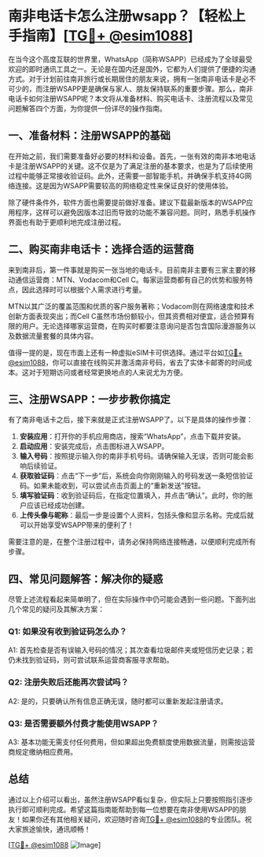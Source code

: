 # 南非电话卡怎么注册wsapp？【轻松上手指南】[[TG💪+ @esim1088](https://t.me/s/esim1088)]

在当今这个高度互联的世界里，WhatsApp（简称WSAPP）已经成为了全球最受欢迎的即时通讯工具之一。无论是在国内还是国外，它都为人们提供了便捷的沟通方式。对于计划前往南非旅行或长期居住的朋友来说，拥有一张南非电话卡是必不可少的，而注册WSAPP更是确保与家人、朋友保持联系的重要步骤。那么，南非电话卡如何注册WSAPP呢？本文将从准备材料、购买电话卡、注册流程以及常见问题解答四个方面，为你提供一份详尽的操作指南。

## 一、准备材料：注册WSAPP的基础

在开始之前，我们需要准备好必要的材料和设备。首先，一张有效的南非本地电话卡是注册WSAPP的关键。这不仅是为了满足注册的基本要求，也是为了后续使用过程中能够正常接收验证码。此外，还需要一部智能手机，并确保手机支持4G网络连接。这是因为WSAPP需要较高的网络稳定性来保证良好的使用体验。

除了硬件条件外，软件方面也需要提前做好准备。建议下载最新版本的WSAPP应用程序，这样可以避免因版本过旧而导致的功能不兼容问题。同时，熟悉手机操作界面也有助于更顺利地完成注册过程。

## 二、购买南非电话卡：选择合适的运营商

来到南非后，第一件事就是购买一张当地的电话卡。目前南非主要有三家主要的移动通信运营商：MTN、Vodacom和Cell C。每家运营商都有自己的优势和服务特点，因此选择时可以根据个人需求进行考量。

MTN以其广泛的覆盖范围和优质的客户服务著称；Vodacom则在网络速度和技术创新方面表现突出；而Cell C虽然市场份额较小，但其资费相对便宜，适合预算有限的用户。无论选择哪家运营商，在购买时都要注意询问是否包含国际漫游服务以及数据流量套餐的具体内容。

值得一提的是，现在市面上还有一种虚拟eSIM卡可供选择。通过平台如[TG💪+ @esim1088](https://t.me/s/esim1088)，你可以直接在线购买并激活南非号码，省去了实体卡邮寄的时间成本。这对于短期访问或者经常更换地点的人来说尤为方便。

## 三、注册WSAPP：一步步教你搞定

有了南非电话卡之后，接下来就是正式注册WSAPP了。以下是具体的操作步骤：

1. **安装应用**：打开你的手机应用商店，搜索“WhatsApp”，点击下载并安装。
2. **启动应用**：安装完成后，点击图标进入WSAPP。
3. **输入号码**：按照提示输入你的南非手机号码。请确保输入无误，否则可能会影响后续验证。
4. **获取验证码**：点击“下一步”后，系统会向你刚刚输入的号码发送一条短信验证码。如果未能收到，可以尝试点击页面上的“重新发送”按钮。
5. **填写验证码**：收到验证码后，在指定位置填入，并点击“确认”。此时，你的账户应该已经成功创建。
6. **上传头像与昵称**：最后一步是设置个人资料，包括头像和显示名称。完成后就可以开始享受WSAPP带来的便利了！

需要注意的是，在整个注册过程中，请务必保持网络连接畅通，以便顺利完成所有步骤。

## 四、常见问题解答：解决你的疑惑

尽管上述流程看起来简单明了，但在实际操作中仍可能会遇到一些问题。下面列出几个常见的疑问及其解决方案：

### Q1: 如果没有收到验证码怎么办？
A1: 首先检查是否有误输入号码的情况；其次查看垃圾邮件夹或短信历史记录；若仍未找到验证码，则可尝试联系运营商客服寻求帮助。

### Q2: 注册失败后还能再次尝试吗？
A2: 是的，只要确认所有信息正确无误，随时都可以重新发起注册请求。

### Q3: 是否需要额外付费才能使用WSAPP？
A3: 基本功能无需支付任何费用，但如果超出免费额度使用数据流量，则需按运营商规定缴纳相应费用。

## 总结

通过以上介绍可以看出，虽然注册WSAPP看似复杂，但实际上只要按照指引逐步执行即可顺利完成。希望这篇指南能帮助到每一位想要在南非使用WSAPP的朋友！如果你还有其他相关疑问，欢迎随时咨询[TG💪+ @esim1088](https://t.me/s/esim1088)的专业团队。祝大家旅途愉快，通讯顺畅！

[[TG💪+ @esim1088](https://t.me/s/esim1088) ![Image](https://i.postimg.cc/4NQfJmqS/Snipaste-2025-05-13-00-14-12.png)]
